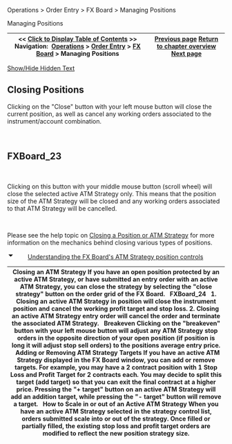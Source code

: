 ﻿


Operations \> Order Entry \> FX Board \> Managing Positions






















Managing Positions







| \<\< [Click to Display Table of Contents](managing_positions_fx_board.md) \>\> **Navigation:**     [Operations](operations-1.md) \> [Order Entry](order_entry-1.md) \> [FX Board](fx_board-1.md) \> Managing Positions | [Previous page](modifying_and_cancelling_orders_fx_board-1.md) [Return to chapter overview](fx_board-1.md) [Next page](properties_fx_board-1.md) |
| --- | --- |




[Show/Hide Hidden Text](javascript:HMToggleExpandAll(!HMAnyToggleOpen()) "Click to open/close expanding sections")









## Closing Positions


Clicking on the "Close" button with your left mouse button will close the current position, as well as cancel any working orders associated to the instrument/account combination. 


 


## FXBoard_23


 


Clicking on this button with your middle mouse button (scroll wheel) will close the selected active ATM Strategy only. This means that the position size of the ATM Strategy will be closed and any working orders associated to that ATM Strategy will be cancelled.


 


Please see the help topic on [Closing a Position or ATM Strategy](closing_a_position_or_atm_stra-1.md) for more information on the mechanics behind closing various types of positions.


![tog_minus](tog_minus-1.gif)        [Understanding the FX Board's ATM Strategy position controls](javascript:HMToggle('toggle','UnderstandingTheFxBoardsAtmStrategyPositionControls','UnderstandingTheFxBoardsAtmStrategyPositionControls_ICON'))




| Closing an ATM Strategy If you have an open position protected by an active ATM Strategy, or have submitted an entry order with an active ATM Strategy, you can close the strategy by selecting the "close strategy" button on the order grid of the FX Board.   FXBoard_24   1\. Closing an active ATM Strategy in position will close the instrument position and cancel the working profit target and stop loss. 2\. Closing an active ATM Strategy entry order will cancel the order and terminate the associated ATM Strategy.   Breakeven Clicking on the "breakeven" button with your left mouse button will adjust any ATM Strategy stop orders in the opposite direction of your open position (if position is long it will adjust stop sell orders) to the positions average entry price.    Adding or Removing ATM Strategy Targets If you have an active ATM Strategy displayed in the FX Board window, you can add or remove targets. For example, you may have a 2 contract position with 1 Stop Loss and Profit Target for 2 contracts each. You may decide to split this target (add target) so that you can exit the final contract at a higher price. Pressing the "\+ target" button on an active ATM Strategy will add an addition target, while pressing the "\- target" button will remove a target.   How to Scale in or out of an Active ATM Strategy When you have an active ATM Strategy selected in the strategy control list, orders submitted scale into or out of the strategy. Once filled or partially filled, the existing stop loss and profit target orders are modified to reflect the new position strategy size. |
| --- |










